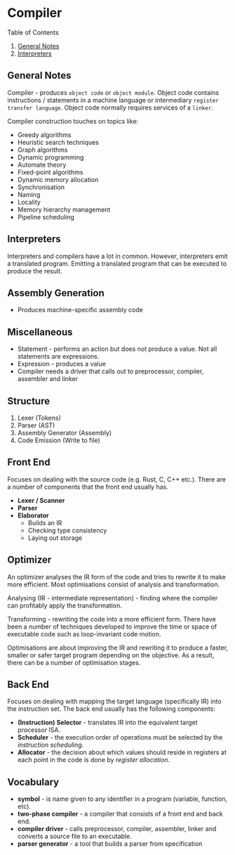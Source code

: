 # Compiler

Table of Contents

1. [General Notes](#general-notes)
2. [Interpreters](#interpreters)

## General Notes

Compiler - produces `object code` or `object module`. Object code contains 
instructions / statements in a machine language or intermediary `register 
transfer language`. Object code normally requires services of a `linker`.

Compiler construction touches on topics like:

- Greedy algorithms
- Heuristic search techniques
- Graph algorithms
- Dynamic programming
- Automate theory
- Fixed-point algorithms
- Dynamic memory allocation
- Synchronisation
- Naming
- Locality
- Memory hierarchy management
- Pipeline scheduling

## Interpreters

Interpreters and compilers have a lot in common. However, interpreters emit a
translated program. Emitting a translated program that can be executed to
produce the result. 

## Assembly Generation

- Produces machine-specific assembly code

## Miscellaneous

- Statement - performs an action but does not produce a value. Not all
  statements are expressions.
- Expression - produces a value
- Compiler needs a driver that calls out to preprocessor, compiler, assembler
  and linker

## Structure

1. Lexer (Tokens)
2. Parser (AST)
3. Assembly Generator (Assembly)
4. Code Emission (Write to file)

## Front End

Focuses on dealing with the source code (e.g. Rust, C, C++ etc.). There are a 
number of components that the front end usually has.

- **Lexer / Scanner**
- **Parser**
- **Elaborator**
    - Builds an IR
    - Checking type consistency
    - Laying out storage

## Optimizer

An optimizer analyses the IR form of the code and tries to rewrite it to make 
more efficient. Most optimisations consist of analysis and transformation.

Analysing (IR - intermediate representation) - finding where the compiler can 
profitably apply the transformation.

Transforming - rewriting the code into a more efficient form. There have been a 
number of techniques developed to improve the time or space of executable code 
such as loop-invariant code motion.

Optimisations are about improving the IR and rewriting it to produce a faster, 
smaller or safer target program depending on the objective. As a result, there 
can be a number of optimisation stages. 

## Back End

Focuses on dealing with mapping the target language (specifically IR) into the 
instruction set. The back end usually has the following components:

- **(Instruction) Selector** - translates IR into the equivalent target processor ISA.
- **Scheduler** - the execution order of operations must be selected by the _instruction 
scheduling_.
- **Allocator** - the decision about which values should reside in registers at each 
point in the code is done by _register allocation_. 

## Vocabulary

- **symbol** - is name given to any identifier in a program (variable, function, etc).
- **two-phase compiler** - a compiler that consists of a front end and back end.
- **compiler driver** - calls preprocessor, compiler, assembler, linker and converts 
a source file to an executable.
- **parser generator** - a tool that builds a parser from specification

